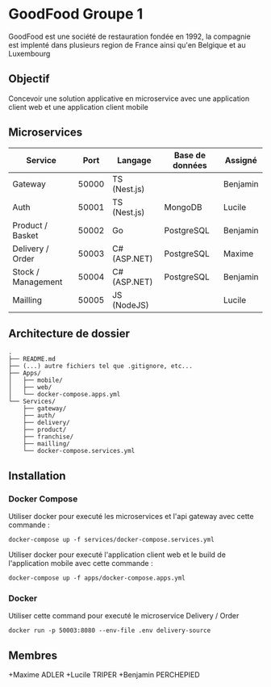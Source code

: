 # GoodFood Groupe 1

GoodFood est une société de restauration fondée en 1992, la compagnie est implenté dans plusieurs region de France ainsi qu'en Belgique et au Luxembourg 

## Objectif

Concevoir une solution applicative en microservice avec une application client web et une application client mobile

## Microservices

| Service            | Port  | Langage      | Base de données | Assigné  |
| ------------------ | ----- | ------------ | --------------- | -------- |
| Gateway            | 50000 | TS (Nest.js) |                 | Benjamin |
| Auth               | 50001 | TS (Nest.js) | MongoDB         | Lucile   |
| Product / Basket   | 50002 | Go           | PostgreSQL      | Benjamin |
| Delivery / Order   | 50003 | C# (ASP.NET) | PostgreSQL      | Maxime   |
| Stock / Management | 50004 | C# (ASP.NET) | PostgreSQL      | Benjamin |
| Mailling           | 50005 | JS (NodeJS)  |                 | Lucile   |

## Architecture de dossier

```
.
├── README.md
├── (...) autre fichiers tel que .gitignore, etc...
├── Apps/
│   ├── mobile/
│   ├── web/
│   └── docker-compose.apps.yml
└── Services/
    ├── gateway/
    ├── auth/
    ├── delivery/
    ├── product/
    ├── franchise/
    ├── mailling/
    └── docker-compose.services.yml
```

## Installation

### Docker Compose

Utiliser docker pour executé les microservices et l'api gateway avec cette commande :

```shell
docker-compose up -f services/docker-compose.services.yml
```

Utiliser docker pour executé l'application client web et le build de l'application mobile avec cette commande :

```shell
docker-compose up -f apps/docker-compose.apps.yml
```

### Docker

Utiliser cette command pour executé le microservice Delivery / Order
```shell
docker run -p 50003:8080 --env-file .env delivery-source
```

## Membres

+Maxime ADLER
+Lucile TRIPER
+Benjamin PERCHEPIED